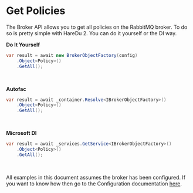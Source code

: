 # Get Policies

The Broker API allows you to get all policies on the RabbitMQ broker. To do so is pretty simple with HareDu 2. You can do it yourself or the DI way.

**Do It Yourself**

```c#
var result = await new BrokerObjectFactory(config)
    .Object<Policy>()
    .GetAll();
```
<br>

**Autofac**

```c#
var result = await _container.Resolve<IBrokerObjectFactory>()
    .Object<Policy>()
    .GetAll();
```
<br>

**Microsoft DI**

```c#
var result = await _services.GetService<IBrokerObjectFactory>()
    .Object<Policy>()
    .GetAll();
```
<br>

All examples in this document assumes the broker has been configured. If you want to know how then go to the Configuration documentation [here](https://github.com/ahives/HareDu2/blob/master/docs/deprecated/configuration.md).

